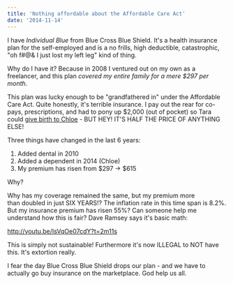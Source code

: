 ```yaml
---
title: 'Nothing affordable about the Affordable Care Act'
date: '2014-11-14'
---
```


I have _Individual Blue_ from Blue Cross Blue Shield. It's a health insurance plan for the self-employed and is a no frills, high deductible, catastrophic, "oh f#@& I just lost my left leg" kind of thing.

Why do I have it? Because in 2008 I ventured out on my own as a freelancer, and this plan _covered my entire family for a mere $297 per month_.

This plan was lucky enough to be "grandfathered in" under the Affordable Care Act. Quite honestly, it's terrible insurance. I pay out the rear for co-pays, prescriptions, and had to pony up $2,000 (out of pocket) so Tara could [give birth to Chloe](https://gregrickaby.com/hello-chloe-grace/) - BUT HEY! IT'S HALF THE PRICE OF ANYTHING ELSE!

Three things have changed in the last 6 years:

1. Added dental in 2010
2. Added a dependent in 2014 (Chloe)
3. My premium has risen from $297 -> $615

Why?

Why has my coverage remained the same, but my premium more than doubled in just SIX YEARS!? The inflation rate in this time span is 8.2%. But my insurance premium has risen 55%? Can someone help me understand how this is fair? Dave Ramsey says it's basic math:

http://youtu.be/IsVqOe07cdY?t=2m11s

This is simply not sustainable! Furthermore it's now ILLEGAL to NOT have this. It's extortion really.

I fear the day Blue Cross Blue Shield drops our plan - and we have to actually go buy insurance on the marketplace. God help us all.
